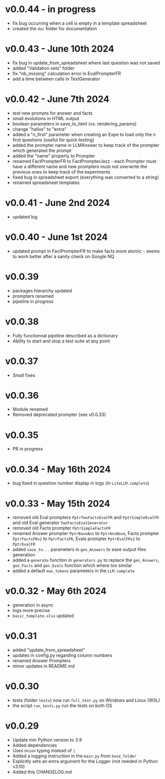 # v0.0.44 - in progress
- fix bug occurring when a cell is empty in a template spreadsheet
- created the `doc` folder for documentation

# v0.0.43 - June 10th 2024
- fix bug in update_from_spreadsheet where last question was not saved
- added "Validation sets" folder
- fix "nb_missing" calculation error in EvalPrompterFR
- add a time between calls in TextGenerator

# v0.0.42 - June 7th 2024
- test new prompts for answer and facts
- small evolutions in HTML output
- boolean parameters in save_to_html (vs. rendering_params)
- change "hallus" to "extra"
- added a "n_first" parameter when creating an Expe to load only the n first questions (useful for quick testing)
- added the prompter name in LLMAnswer to keep track of the prompter which generated the prompt
- added the "name" property to Prompter
- renamed FactPrompterFR to FactPrompterJazz - each Prompter must have a different name and new prompters must not overwrite the previous ones to keep track of the experiments
- fixed bug in spreadsheet export (everything was converted to a string)
- renamed spreadsheet templates

# v0.0.41 - June 2nd 2024
- updated log

# v0.0.40 - June 1st 2024
- updated prompt in FactPrompterFR to make facts more atomic - seems to work better after a sanity check on Google NQ

# v0.0.39
- packages hierarchy updated
- prompters renamed
- pipeline in progress

# v0.0.38
- Fully functionnal pipeline described as a dictionary
- Ability to start and stop a test suite at any point

# v0.0.37
- Small fixes

# v0.0.36 
- Module renamed
- Removed deprecated prompter (see v0.0.33)

# v0.0.35
- PR in progress

# v0.0.34 - May 16th 2024
- bug fixed in question number display in logs (in `LiteLLM.complete`)

# v0.0.33 - May 15th 2024
- removed old Eval prompters `PptrTwoFactsEvalFR` and `PptrSimpleEvalFR` and old Eval generator `TwoFactsEvalGenerator`
- removed old Facts prompter `PptrSimpleFactsFR`
- renamed Answer prompter `PptrBaseAns` to `PptrAnsBase`, Facts prompter `PptrFactsFRv2` to `PptrFactsFR`, Evals prompter `PptrEvalFRv2` to `PptrEvalFR`
- added `save_to...` parameters in `gen_Answers` to ease output files generation
- added a `generate` function in `generators.py` to replace the `gen_Answers`, `gen_Facts` and `gen_Evals` function which where too similar
- added a default `max_tokens` parameters in the `LLM.complete`

# v0.0.32 - May 6th 2024
- generation in async
- logs more precise
- `basic_template.xlsx` updated

# v0.0.31
- added "update_from_spreadsheet"
- updates in config.py regarding column numbers
- renamed Answer Prompters
- minor updates in README.md

# v0.0.30
- tests (folder `tests`) now run `full_test.py` on Windows and Linux (WSL)
- the script `run_tests.py` run the tests on both OS

# v0.0.29
- Update min Python version to 3.9
- Added dependancies
- Uses `Union` typing instead of `|`
- Added a logging instruction in the `main.py` from `base_folder`
- Explicitly sets an extra argument for the Logger (not needed in Python v3.10)
- Added this CHANGELOG.md